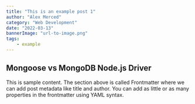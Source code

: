 ```yaml
---
title: "This is an example post 1"
author: "Alex Merced"
category: "Web Development"
date: "2022-03-13"
bannerImage: "url-to-image.png"
tags:
    - example
---
```


## Mongoose vs MongoDB Node.js Driver

This is sample content. The section above is called Frontmatter where we can add post metadata like title and author. You can add as little or as many properties in the frontmatter using YAML syntax.
